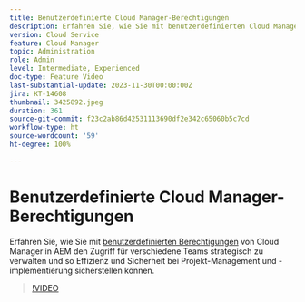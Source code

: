 ```yaml
---
title: Benutzerdefinierte Cloud Manager-Berechtigungen
description: Erfahren Sie, wie Sie mit benutzerdefinierten Cloud Manager-Berechtigungen in AEM den Zugriff für verschiedene Teams strategisch verwalten und so Effizienz und Sicherheit bei Projekt-Management und -implementierung sicherstellen können.
version: Cloud Service
feature: Cloud Manager
topic: Administration
role: Admin
level: Intermediate, Experienced
doc-type: Feature Video
last-substantial-update: 2023-11-30T00:00:00Z
jira: KT-14608
thumbnail: 3425892.jpeg
duration: 361
source-git-commit: f23c2ab86d42531113690df2e342c65060b5c7cd
workflow-type: ht
source-wordcount: '59'
ht-degree: 100%

---
```



# Benutzerdefinierte Cloud Manager-Berechtigungen

Erfahren Sie, wie Sie mit [benutzerdefinierten Berechtigungen](https://experienceleague.adobe.com/docs/experience-manager-cloud-manager/content/requirements/custom-permissions.html?lang=de) von Cloud Manager in AEM den Zugriff für verschiedene Teams strategisch zu verwalten und so Effizienz und Sicherheit bei Projekt-Management und -implementierung sicherstellen können.

>[!VIDEO](https://video.tv.adobe.com/v/3425892/?learn=on)

